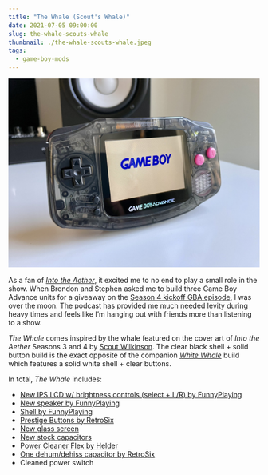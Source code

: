 ```yaml
---
title: "The Whale (Scout's Whale)"
date: 2021-07-05 09:00:00
slug: the-whale-scouts-whale
thumbnail: ./the-whale-scouts-whale.jpeg
tags:
  - game-boy-mods
---
```


![The Whale (Scout's Whale)](the-whale-scouts-whale.jpeg)

As a fan of [_Into the Aether_](https://intothecast.online), it excited me to no end to play a small role in the show. When Brendon and Stephen asked me to build three Game Boy Advance units for a giveaway on the [Season 4 kickoff GBA episode](https://podcasts.apple.com/us/podcast/into-the-aether/id1415546090?i=1000526818592), I was over the moon. The podcast has provided me much needed levity during heavy times and feels like I’m hanging out with friends more than listening to a show.

_The Whale_ comes inspired by the whale featured on the cover art of _Into the Aether_ Seasons 3 and 4 by [Scout Wilkinson](https://scoutwilkinson.myportfolio.com). The clear black shell + solid button build is the exact opposite of the companion [_White Whale_](/gameboys/the-white-whale) build which features a solid white shell + clear buttons.

In total, _The Whale_ includes:

- [New IPS LCD w/ brightness controls (select + L/R) by FunnyPlaying](https://funnyplaying.com/collections/product/products/gba)
- [New speaker by FunnyPlaying](https://funnyplaying.com/collections/product/products/clear-gba-speaker)
- [Shell by FunnyPlaying](https://funnyplaying.com/collections/product/products/mirror-clear-coustom-shell-for-gba)
- [Prestige Buttons by RetroSix](https://handheldlegend.com/products/game-boy-advance-prestige-buttons-1)
- [New glass screen](https://funnyplaying.com/collections/product/products/centering-lens-for-ips-lcd-gameboy-advance)
- [New stock capacitors](https://console5.com/store/game-boy-advance-smd-cap-kit-gba.html)
- [Power Cleaner Flex by Helder](https://heldergametech.com/shop/gba/gba-power-cleaner-flex-pcb/)
- [One dehum/dehiss capacitor by RetroSix](https://retrosix.co.uk/Dehum-Dehiss-Kit-Game-Boy-Advance-p217244008)
- Cleaned power switch
